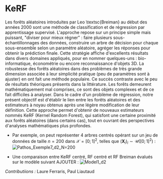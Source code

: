 # KeRF

Les forêts aléatoires introduites par Leo \textsc{Breiman} au début des années 2000 sont une méthode de classification et de régression par apprentissage supervisé. L'approche repose sur un principe simple mais puissant, "diviser pour mieux régner" : faire plusieurs sous-échantillonnages des données, construire un arbre de décision pour chaque sous-ensemble selon un paramètre aléatoire, agréger les réponses pour obtenir la prédiction finale. Cette stratégie affiche d'excellents résultats dans divers domaines appliqués, pour en nommer quelques-uns : bio-informatique, économétrie ou encore reconnaissance d'objets $3$D. La robustesse des forêts aléatoires dans des problèmes de très grande dimension associée à leur simplicité pratique (peu de paramètres sont à ajuster) en ont fait une méthode populaire. Ce succès contraste avec le peu de résultats théoriques présents dans la littérature. Les forêts demeurent mathématiquement mal comprises, ce sont des objets complexes et de ce fait difficiles à analyser. Dans le cadre d'un problème de régression, notre présent objectif est d'établir le lien entre les forêts aléatoires et des estimateurs à noyau obtenus après une légère modification de leur définition. Cette approche permet d'obtenir de nouveaux estimateurs nommés KeRF (Kernel Random Forest), qui satisfont une certaine proximité aux forêts aléatoires (dans certains cas), tout en ouvrant des perspectives d'analyses mathématiques plus profondes.

 - Par exemple, on peut représenter 4 arbres centrés opérant sur un jeu de données de taille $n=200$ dans $\mathcal{X}=[0;1]^2$, telles que $(\mathbf{X}_i)_i \sim \mathcal{U}([0;1]^2)$ :
![Pathos_Exemple7_d2_N=200](https://user-images.githubusercontent.com/90805180/148701851-b73ff73e-f9a6-4506-87fb-c3e3bc601437.jpg)

- Une comparaison entre KeRF centré, RF centré et RF Breiman évalués sur le modèle suivant AJOUTER :
![Model1_d2](https://user-images.githubusercontent.com/90805180/148701826-410d8e85-d42d-44cd-afd8-78bdc4a7f643.jpg)



*Contributiions :* Laure Ferraris, Paul Liautaud
